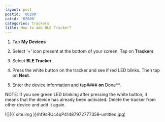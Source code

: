 ```yaml
---
layout: post
postid: '00200'
catid: '02600'
categories: trackers
title: How to add BLE Tracker?
---
```


1. Tap **My Devices**

2. Select '+' icon present at the bottom of your screen. Tap on **Trackers**

3. Select **BLE Tracker**.

4. Press the white button on the tracker and see if red LED blinks. Then tap on **Next**.

5. Enter the device information and tap#### **on** Done**.

NOTE: If you see green LED blinking after pressing the white button, it means that the device has already been activated. Delete the tracker from other device and add it again.

![]({{ site.img }}/hf9sRUc4qP41487972777359-untitled.jpg)